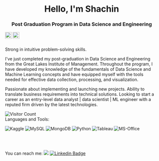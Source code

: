 <h1 align = "center">Hello, I'm Shachin </h1>
<h3 align = "center">Post Graduation Program in Data Science and Engineering</h3>

<a href="https://www.linkedin.com/in/shachinari/">
  <img align="left" alt="shachin's Linkedin" width="22px" color="white" src="https://cdn.jsdelivr.net/npm/simple-icons@v3/icons/linkedin.svg" />
</a>
<a href="https://github.com/shachinAri">
  <img align="left" alt="shachin's Github" width="22px" colour="white" src="https://cdn.jsdelivr.net/npm/simple-icons@v3/icons/github.svg" />
</a>


<br/>
<br/>

Strong in intuitive problem-solving skills.

I've just completed my post-graduation in Data Science and Engineering from the Great Lakes Institute of Management.
Throughout the program, I have developed my knowledge of the fundamentals of Data Science and Machine Learning concepts and have equipped myself with the tools needed for effective data collection, processing, and visualization.

Passionate about implementing and launching new projects.
Ability to translate business requirements into technical solutions.
Looking to start a career as an entry-level data analyst | data scientist | ML engineer with a reputed firm driven by the latest technologies.
 
![Visitor Count](https://profile-counter.glitch.me/shachinari/count.svg)
<br/>
Languages and Tools:

<img alt="Kaggle" src="https://img.shields.io/badge/Kaggle-035a7d?style=for-the-badge&logo=kaggle&logoColor=white"/> <img alt="MySQL" src="https://img.shields.io/badge/mysql-%2300f.svg?style=flat-square&logo=mysql&logoColor=white"/> <img alt="MongoDB" src ="https://img.shields.io/badge/MongoDB-%234ea94b.svg?style=flat-square&logo=mongodb&logoColor=white"/> <img alt="Python" src="https://img.shields.io/badge/python-blue.svg"/> <img alt="Tableau" src="https://img.shields.io/badge/Tableau-E97627?style=for-the-badge&logo=Tableau&logoColor=white"/> <img alt="MS-Office" src="https://img.shields.io/badge/Microsoft_Office-D83B01?style=for-the-badge&logo=microsoft-office&logoColor=white"/>
<!-- <img alt="HTML5" src="https://img.shields.io/badge/html5-%23E34F26.svg?style=flat-square&logo=html5&logoColor=white"/>
<img alt="Bootstrap" src="https://img.shields.io/badge/bootstrap-%23563D7C.svg?style=for-the-badge&logo=bootstrap&logoColor=white"/>
<img alt="CSS3" src="https://img.shields.io/badge/css3-%231572B6.svg?style=flat-square&logo=css3&logoColor=white"/>
<img alt="NodeJS" src="https://img.shields.io/badge/node.js-%2343853D.svg?style=flat-square&logo=node-dot-js&logoColor=white"/>
<img alt="React" src="https://img.shields.io/badge/react-%2320232a.svg?style=flat-square&logo=react&logoColor=%2361DAFB"/>  -->


<br/>
<br/>

You can reach me:  <a href="mailto: shachinari@gmail.com"><img src="https://img.shields.io/badge/gmail-%23DD0031.svg?&style=flat-square&logo=gmail&logoColor=white"/></a>
[![Linkedin Badge](https://img.shields.io/badge/-shachin-blue?style=flat-square&logo=Linkedin&logoColor=white&link=https://www.linkedin.com/in/shachinari/)](https://www.linkedin.com/in/shachinari/)

<!--
**shachinAri/shachinAri** is a ✨ _special_ ✨ repository because its `README.md` (this file) appears on your GitHub profile.

Here are some ideas to get you started:

- 🔭 I’m currently working on ...
- 🌱 I’m currently learning ...
- 👯 I’m looking to collaborate on ...
- 🤔 I’m looking for help with ...
- 💬 Ask me about ...
- 📫 How to reach me: ...
- 😄 Pronouns: ...
- ⚡ Fun fact: ...
-->
